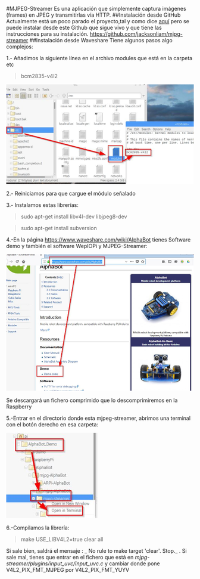 #MJPEG-Streamer
Es una aplicación que simplemente captura imágenes (frames) en JPEG y transmitirlas vía HTTP.
##Instalación desde GitHub
Actualmente está un poco parado el proyecto,tal y como dice [aquí](https://sourceforge.net/p/mjpg-streamer/wiki/Home/) pero se puede instalar desde este Github que sigue vivo y que tiene las instrucciones para su instalación.
https://github.com/jacksonliam/mjpg-streamer
##Instalación desde Waveshare
Tiene algunos pasos algo complejos:

1.- Añadimos la siguiente línea en el archivo modules que está en la carpeta etc
>bcm2835-v4l2 

![](/assets/mjpeg1.png.jpg)

2.- Reiniciamos para que cargue el módulo señalado

3.- Instalamos estas librerías:

>sudo apt-get install libv4l-dev libjpeg8-dev

>sudo apt-get install subversion

4.-En la página https://www.waveshare.com/wiki/AlphaBot tienes Software demo y también el software WepIOPi y MJPEG-Streamer:

![](/assets/descargawiki.jpg)

Se descargará un fichero comprimido que lo descomprimiremos en la Raspberry 

5.-Entrar en el directorio donde esta mjpeg-streamer, abrimos una terminal con el botón derecho en esa carpeta:

![](/assets/mjpeg2.jpg)

6.-Compilamos la librería:
>make USE_LIBV4L2=true clear all

Si sale bien, saldrá el mensaje : _ No rule to make target 'clear'. Stop._ .
Si sale mal, tienes que entrar en el fichero que está en _mjpg-streamer/plugins/input_uvc/input_uvc.c_ y cambiar donde pone V4L2_PIX_FMT_MJPEG por V4L2_PIX_FMT_YUYV 



